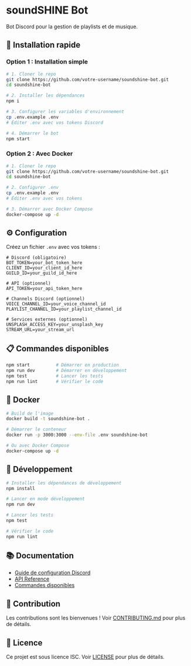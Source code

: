 # soundSHINE Bot

Bot Discord pour la gestion de playlists et de musique.

## 🚀 Installation rapide

### Option 1 : Installation simple

```bash
# 1. Cloner le repo
git clone https://github.com/votre-username/soundshine-bot.git
cd soundshine-bot

# 2. Installer les dépendances
npm i

# 3. Configurer les variables d'environnement
cp .env.example .env
# Éditer .env avec vos tokens Discord

# 4. Démarrer le bot
npm start
```

### Option 2 : Avec Docker

```bash
# 1. Cloner le repo
git clone https://github.com/votre-username/soundshine-bot.git
cd soundshine-bot

# 2. Configurer .env
cp .env.example .env
# Éditer .env avec vos tokens

# 3. Démarrer avec Docker Compose
docker-compose up -d
```

## ⚙️ Configuration

Créez un fichier `.env` avec vos tokens :

```env
# Discord (obligatoire)
BOT_TOKEN=your_bot_token_here
CLIENT_ID=your_client_id_here
GUILD_ID=your_guild_id_here

# API (optionnel)
API_TOKEN=your_api_token_here

# Channels Discord (optionnel)
VOICE_CHANNEL_ID=your_voice_channel_id
PLAYLIST_CHANNEL_ID=your_playlist_channel_id

# Services externes (optionnel)
UNSPLASH_ACCESS_KEY=your_unsplash_key
STREAM_URL=your_stream_url
```

## 📋 Commandes disponibles

```bash
npm start          # Démarrer en production
npm run dev        # Démarrer en développement
npm test           # Lancer les tests
npm run lint       # Vérifier le code
```

## 🐳 Docker

```bash
# Build de l'image
docker build -t soundshine-bot .

# Démarrer le conteneur
docker run -p 3000:3000 --env-file .env soundshine-bot

# Ou avec Docker Compose
docker-compose up -d
```

## 🔧 Développement

```bash
# Installer les dépendances de développement
npm install

# Lancer en mode développement
npm run dev

# Lancer les tests
npm test

# Vérifier le code
npm run lint
```

## 📚 Documentation

- [Guide de configuration Discord](docs/discord-setup.md)
- [API Reference](docs/api.md)
- [Commandes disponibles](docs/commands.md)

## 🤝 Contribution

Les contributions sont les bienvenues ! Voir [CONTRIBUTING.md](CONTRIBUTING.md) pour plus de détails.

## 📄 Licence

Ce projet est sous licence ISC. Voir [LICENSE](LICENSE) pour plus de détails.

